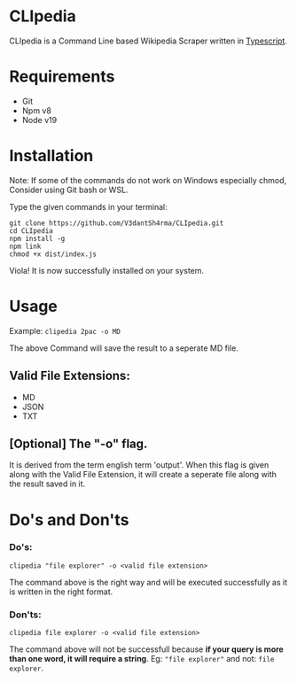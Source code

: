 # CLIpedia
CLIpedia is a Command Line based Wikipedia Scraper written in [Typescript](https://www.typescriptlang.org/).

# Requirements
- Git
- Npm v8
- Node v19

# Installation
Note: If some of the commands do not work on Windows especially chmod, Consider using Git bash or WSL.

Type the given commands in your terminal:
```
git clone https://github.com/V3dantSh4rma/CLIpedia.git
cd CLIpedia
npm install -g
npm link
chmod +x dist/index.js
```

Viola! It is now successfully installed on your system.

# Usage
Example: ```clipedia 2pac -o MD``` 

The above Command will save the result to a seperate MD file.

<h2> Valid File Extensions: </h2>

- MD
- JSON
- TXT

<h2>[Optional] The "-o" flag. </h2>
It is derived from the term english term 'output'. When this flag is given along with the Valid File Extension, it will create a seperate file along with the result saved in it.

# Do's and Don'ts 
<h3> Do's: </h3>

```clipedia "file explorer" -o <valid file extension>```

The command above is the right way and will be executed successfully as it is written in the right format.

<h3> Don'ts: </h3>

```clipedia file explorer -o <valid file extension>```

The command above will not be successfull because **if your query is more than one word, it will require a string**. Eg: ``"file explorer"`` and not: ``file explorer``.